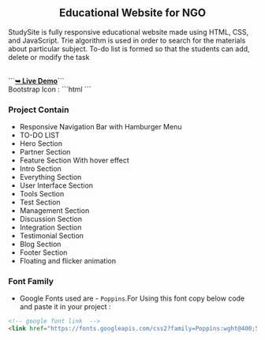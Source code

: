 
  <h2 align="center"> Educational Website for NGO</h2>

  StudySite is fully responsive educational website made using HTML, CSS, and JavaScript.
  Trie algorithm is used in order to search for the materials about particular subject.
  To-do list is formed so that the students can add, delete or modify the task
</div>

<br />
```<a href="http://127.0.0.1:5500"><strong>➥ Live Demo</strong></a>```
</br>
Bootstrap Icon :
```html
<!-- bootstrap icon link  -->
<link rel="stylesheet" href="https://cdn.jsdelivr.net/npm/bootstrap-icons@1.10.5/font/bootstrap-icons.css">
```

### Project Contain

* Responsive Navigation Bar with Hamburger Menu
* TO-DO LIST 
* Hero Section
* Partner Section
* Feature Section With hover effect 
* Intro Section
* Everything Section
* User Interface Section
* Tools Section
* Test Section
* Management Section
* Discussion Section
* Integration Section
* Testimonial Section
* Blog Section
* Footer Section
* Floating and flicker animation

### Font Family
 
 * Google Fonts used are - `Poppins`.For Using this font copy below code and paste it in your project :
 
 ```html
 <!-- google font link  -->
 <link href="https://fonts.googleapis.com/css2?family=Poppins:wght@400;500;600;700&amp;display=swap" rel="stylesheet">
 ```


